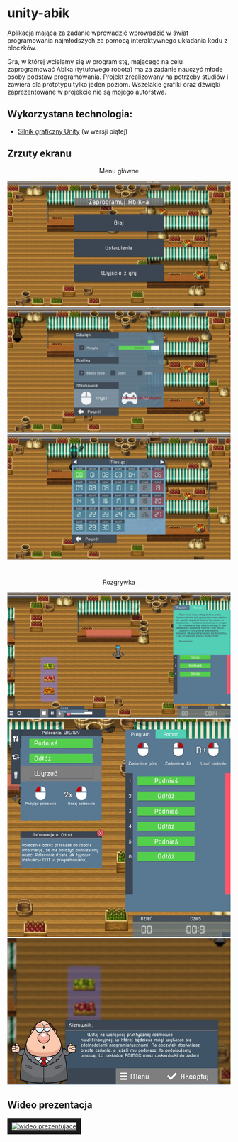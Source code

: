 # unity-abik
Aplikacja mająca za zadanie wprowadzić wprowadzić w świat programowania najmłodszych za pomocą interaktywnego układania kodu z bloczków.

Gra, w której wcielamy się w programistę, mającego na celu zaprogramować Abika (tytułowego robota) ma za zadanie nauczyć młode osoby podstaw programowania. Projekt zrealizowany na potrzeby studiów i zawiera dla protptypu tylko jeden poziom. Wszelakie grafiki oraz dźwięki zaprezentowane w projekcie nie są mojego autorstwa.

## Wykorzystana technologia:
- [Silnik graficzny Unity](https://unity3d.com/) (w wersji piątej)

## Zrzuty ekranu

<p align='center'>Menu główne</p>
<img alt='main' src='https://github.com/pawelbabiuch/unity-abik/blob/master/media/menu.JPG'/>
<img alt='settings' src='https://github.com/pawelbabiuch/unity-abik/blob/master/media/settings.JPG'/>
<img alt='levels' src='https://github.com/pawelbabiuch/unity-abik/blob/master/media/levels.JPG'/>

#

<p align='center'>Rozgrywka</p>
<img alt='game' src='https://github.com/pawelbabiuch/unity-abik/blob/master/media/game.JPG'/>
<img alt='interface' src='https://github.com/pawelbabiuch/unity-abik/blob/master/media/interface.JPG'/>
<img alt='task' src='https://github.com/pawelbabiuch/unity-abik/blob/master/media/task.JPG'/>

## Wideo prezentacja

<a align='center' href="http://www.youtube.com/watch?feature=player_embedded&v=0JpwehFk_I0
" target="_blank"><img src="http://img.youtube.com/vi/0JpwehFk_I0/0.jpg" 
alt="wideo prezentujace" border="10" /></a>

